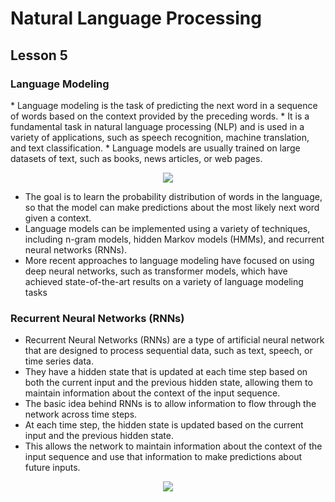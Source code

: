 # Natural Language Processing
## Lesson 5

<h3> Language Modeling </h3>
* Language modeling is the task of predicting the next word in a sequence of words based on the context provided by the preceding words.
* It is a fundamental task in natural language processing (NLP) and is used in a variety of applications, such as speech recognition, machine translation, and text classification.
* Language models are usually trained on large datasets of text, such as books, news articles, or web pages.

<p align="center">
<img src= "https://user-images.githubusercontent.com/45029614/215666318-8a6c0908-a361-4949-9075-203f8c022965.PNG">
</p>

* The goal is to learn the probability distribution of words in the language, so that the model can make predictions about the most likely next word given a context.
* Language models can be implemented using a variety of techniques, including n-gram models, hidden Markov models (HMMs), and recurrent neural networks (RNNs).
* More recent approaches to language modeling have focused on using deep neural networks, such as transformer models, which have achieved state-of-the-art results on a variety of language modeling tasks

<h3> Recurrent Neural Networks (RNNs) </h3>

* Recurrent Neural Networks (RNNs) are a type of artificial neural network that are designed to process sequential data, such as text, speech, or time series data. 
* They have a hidden state that is updated at each time step based on both the current input and the previous hidden state, allowing them to maintain information about the context of the input sequence.
* The basic idea behind RNNs is to allow information to flow through the network across time steps.
* At each time step, the hidden state is updated based on the current input and the previous hidden state.
* This allows the network to maintain information about the context of the input sequence and use that information to make predictions about future inputs.

<p align="center">
<img src= "https://user-images.githubusercontent.com/45029614/215666692-0b39e123-ca1b-4798-a0ea-16b9a21cb578.PNG">
</p>
